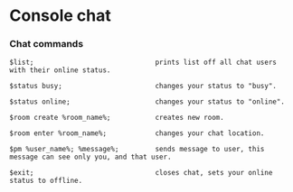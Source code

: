 # Console chat

### Chat commands
   
    $list;                              prints list off all chat users with their online status.
    
    $status busy;                       changes your status to "busy".
    
    $status online;                     changes your status to "online".
    
    $room create %room_name%;           creates new room.
    
    $room enter %room_name%;            changes your chat location.
    
    $pm %user_name%; %message%;         sends message to user, this message can see only you, and that user.
    
    $exit;                              closes chat, sets your online status to offline.
    
    
